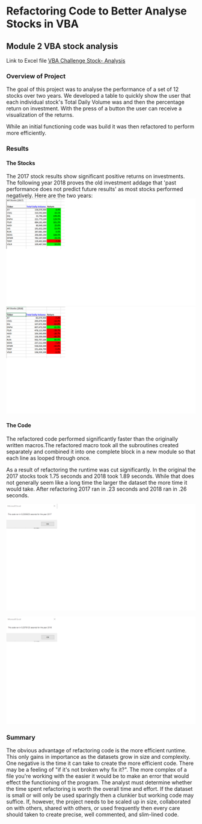 # Refactoring Code to Better Analyse Stocks in VBA
## Module 2 VBA stock analysis

Link to Excel file [VBA Challenge Stock- Analysis](https://github.com/AAVWALSH/stock-analysis/blob/e5f3f392d7b9d562b46e62bd275f2ae34a8cc719/VBA_Challenge.xlsm)

### Overview of Project
The goal of this project was to analyse the performance of a set of 12 stocks over two years. We developed a table to quickly show the user that each individual stock's Total Daily Volume was and then the percentage return on investment. With the press of a button the user can receive a visualization of the returns.

While an initial functioning code was build it was then refactored to perform more efficiently.

### Results
#### The Stocks
The 2017 stock results show significant positive returns on investments. The following year 2018 proves the old investment addage that 'past performance does not predict future results' as most stocks performed negatively. 
Here are the two years:
![2017 stocks](https://github.com/AAVWALSH/stock-analysis/blob/a439cc4d35bf48849510341111a928ca24c04e21/Resources/2017%20stocks.png)
![2018 Stocks](https://github.com/AAVWALSH/stock-analysis/blob/a439cc4d35bf48849510341111a928ca24c04e21/Resources/2018%20stocks.png)

#### The Code
The refactored code performed significantly faster than the originally written macros.The refactored macro took all the subroutines created separately and combined it into one complete block in a new module so that each line as looped through once.

As a result of refactoring the runtime was cut significantly. In the original the 2017 stocks took 1.75 seconds and 2018 took 1.89 seconds. While that does not generally seem like a long time the larger the dataset the more time it would take. After refactoring 2017 ran in .23 seconds and 2018 ran in .26 seconds.

![Runtime after refactoring 2017](https://github.com/AAVWALSH/stock-analysis/blob/a439cc4d35bf48849510341111a928ca24c04e21/Resources/VBA_Challenge_2017.png)

![Runtime after refactoring 2018](https://github.com/AAVWALSH/stock-analysis/blob/a439cc4d35bf48849510341111a928ca24c04e21/Resources/VBA_Challenge_2018.png)

### Summary
The obvious advantage of refactoring code is the more efficient runtime. This only gains in importance as the datasets grow in size and complexity. One negative is the time it can take to create the more efficient code. There may be a feeling of "if it's not broken why fix it?". The more complex of a file you're working with the easier it would be to make an error that would effect the functioning of the program. The analyst must determine whether the time spent refactoring is worth the overall time and effort. If the dataset is small or will only be used sparingly then a clunkier but working code may suffice. If, however, the project needs to be scaled up in size, collaborated on with others, shared with others, or used frequently then every care should taken to create precise, well commented, and slim-lined code. 
